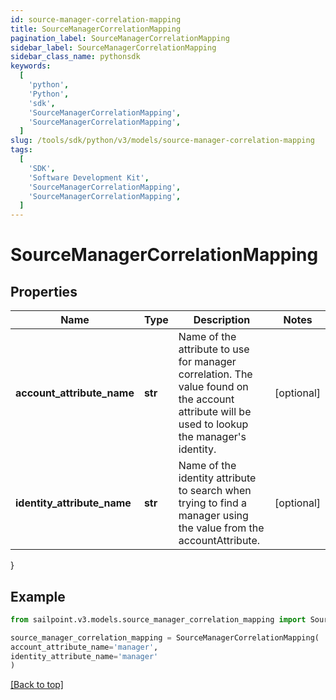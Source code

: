 ```yaml
---
id: source-manager-correlation-mapping
title: SourceManagerCorrelationMapping
pagination_label: SourceManagerCorrelationMapping
sidebar_label: SourceManagerCorrelationMapping
sidebar_class_name: pythonsdk
keywords:
  [
    'python',
    'Python',
    'sdk',
    'SourceManagerCorrelationMapping',
    'SourceManagerCorrelationMapping',
  ]
slug: /tools/sdk/python/v3/models/source-manager-correlation-mapping
tags:
  [
    'SDK',
    'Software Development Kit',
    'SourceManagerCorrelationMapping',
    'SourceManagerCorrelationMapping',
  ]
---
```


# SourceManagerCorrelationMapping

## Properties

| Name | Type | Description | Notes |
| --- | --- | --- | --- |
| **account_attribute_name** | **str** | Name of the attribute to use for manager correlation. The value found on the account attribute will be used to lookup the manager's identity. | [optional] |
| **identity_attribute_name** | **str** | Name of the identity attribute to search when trying to find a manager using the value from the accountAttribute. | [optional] |

}

## Example

```python
from sailpoint.v3.models.source_manager_correlation_mapping import SourceManagerCorrelationMapping

source_manager_correlation_mapping = SourceManagerCorrelationMapping(
account_attribute_name='manager',
identity_attribute_name='manager'
)

```

[[Back to top]](#)
